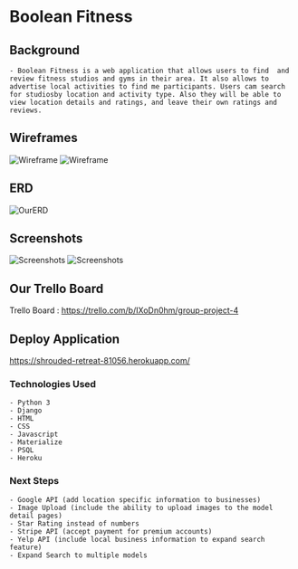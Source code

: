 # Boolean Fitness

## Background 
    - Boolean Fitness is a web application that allows users to find  and review fitness studios and gyms in their area. It also allows to advertise local activities to find me participants. Users cam search for studiosby location and activity type. Also they will be able to view location details and ratings, and leave their own ratings and reviews.

## Wireframes
![Wireframe](https://i.imgur.com/yzWld0M.png)
![Wireframe](https://i.imgur.com/Vhqcsar.png)

## ERD
![OurERD](https://i.imgur.com/3d0Ckzp.png)

## Screenshots
![Screenshots](https://i.imgur.com/PjMaXAo.png)
![Screenshots](https://i.imgur.com/4VkF8Eu.png)

## Our Trello Board
Trello Board : https://trello.com/b/IXoDn0hm/group-project-4

## Deploy Application

https://shrouded-retreat-81056.herokuapp.com/

### Technologies Used
    - Python 3
    - Django
    - HTML 
    - CSS 
    - Javascript 
    - Materialize 
    - PSQL
    - Heroku


### Next Steps 

    - Google API (add location specific information to businesses)
    - Image Upload (include the ability to upload images to the model detail pages)
    - Star Rating instead of numbers
    - Stripe API (accept payment for premium accounts)
    - Yelp API (include local business information to expand search feature)
    - Expand Search to multiple models 



